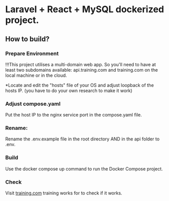 # Laravel + React + MySQL dockerized project.

## How to build?

### Prepare Environment

!!!This project utilises a multi-domain web app. So you'll need to have at least two subdomains available: api.training.com and training.com on the local machine or in the cloud.


*Locate and edit the "hosts" file of your OS and adjust loopback of the hosts IP. (you have to do your own research to make it work)

### Adjust compose.yaml
Put the host IP to the nginx service port in the compose.yaml file.

### Rename:
Rename the .env.example file in the root directory AND in the api folder to .env.

### Build
Use the docker compose up command to run the Docker Compose project.

### Check
Visit [training.com](HTTP://training.com) training works for to check if it works.
